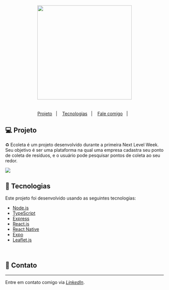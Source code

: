 <h3 align="center">
    <img width="300px" src="https://i.imgur.com/thB3TEi.png">
    <br><br>
</h3>

<p align="center">
  <a href="#-projeto">Projeto</a>&nbsp;&nbsp;&nbsp;|&nbsp;&nbsp;&nbsp;
  <a href="#rocket-tecnologias">Tecnologias</a>&nbsp;&nbsp;&nbsp;|&nbsp;&nbsp;&nbsp;
  <a href="#-contato">Fale comigo</a>&nbsp;&nbsp;&nbsp;|&nbsp;&nbsp;&nbsp;  
</p>


## 💻 Projeto
♻️ Ecoleta é um projeto desenvolvido durante a primeira Next Level Week. Seu objetivo é ser uma plataforma na qual uma empresa cadastra seu ponto de coleta de resíduos, e o usuário pode pesquisar pontos de coleta ao seu redor.
<br>

<img src="https://i.imgur.com/sqxLEbx.jpg">

<br>

## :rocket: Tecnologias
Este projeto foi desenvolvido usando as seguintes tecnologias:

- [Node.js](https://nodejs.org/en/)
- [TypeScript](https://www.typescriptlang.org/)
- [Express](https://expressjs.com/)
- [React.js](https://reactjs.org)
- [React Native](https://reactnative.dev/)
- [Expo](https://expo.io/)
- [Leaflet.js](https://leafletjs.com/)

<br>

## 💬 Contato
------------------
Entre em contato comigo via [*LinkedIn*](https://www.linkedin.com/in/andreifrosa).

